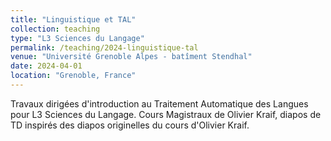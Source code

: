 ```yaml
---
title: "Linguistique et TAL"
collection: teaching
type: "L3 Sciences du Langage"
permalink: /teaching/2024-linguistique-tal
venue: "Université Grenoble Alpes - batîment Stendhal"
date: 2024-04-01
location: "Grenoble, France"
---
```


Travaux dirigées d'introduction au Traitement Automatique des Langues pour L3 Sciences du Langage. Cours Magistraux de Olivier Kraif, diapos de TD inspirés des diapos originelles du cours d'Olivier Kraif.



